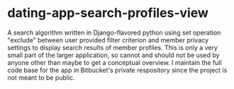 # dating-app-search-profiles-view

A search algorithm written in Django-flavored python using set operation "exclude" between user provided filter criterion and member privacy settings to display search results of member profiles. This is only a very small part of the larger application, so cannot and should not be used by anyone other than maybe to get a conceptual overview. I maintain the full code base for the app in Bitbucket's private respository since the project is not meant to be public.
